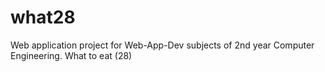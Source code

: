 # what28
Web application project for Web-App-Dev subjects of 2nd year Computer Engineering. What to eat (28) 
